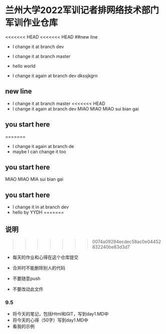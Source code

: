 # 兰州大学2022军训记者排网络技术部门军训作业仓库

<<<<<<< HEAD
<<<<<<< HEAD
##new line
- I change it at branch dev
- I change it at branch master 
- hello world

- I change it again at branch dev
dkssjkgrn
## new line
- I change it at branch master 
<<<<<<< HEAD
- I change it again at branch dev
MIAO MIAO MIAO
sui bian gai
## you start here
=======
- I change it again at branch de
- maybe I can change it too
## you start here
MIAO MIAO MIA
sui bian gai
## you start here
- I change it in at branch dev
- hello by YYDH
=======
## 说明
>>>>>>> 0074a09294ecdec58ac0e04452832240be83d3d7

- 每天的作业和心得在这个仓库提交

- 合并时不能删除别人的代码

- 不要随意push

- 不要改动此文件

### 9.5

- 将今天的笔记，包括Html和GIT，写到day1.MD中
- 将今天的心得（50字）写到day1.MD中
- 看我的示例
